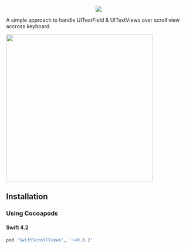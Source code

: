 <p align="center">
  <img src="https://rajamohan-s.github.io/resources/repo_Swift_ScrollViews/logo.png">
</p>
A simple approach to handle UITextField & UITextViews over scroll view accross keyboard.

<p align="left">
  <img width = 400 heaight = 400 src="./images/demo.gif">
</p>

## Installation

### Using Cocoapods
#### Swift 4.2
```ruby
pod 'SwiftScrollViews', '~>0.0.2'
```
